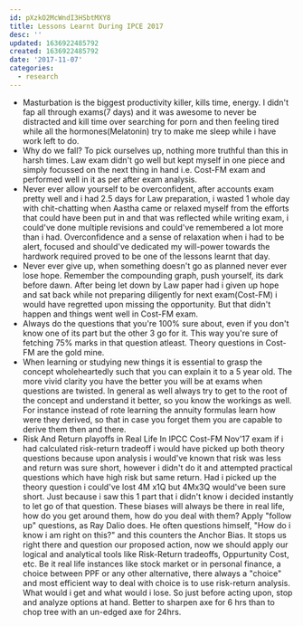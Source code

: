 ```yaml
---
id: pXzkO2McWndI3HSbtMXY8
title: Lessons Learnt During IPCE 2017
desc: ''
updated: 1636922485792
created: 1636922485792
date: '2017-11-07'
categories:
  - research
---
```


- Masturbation is the biggest productivity killer, kills time, energy. I didn't fap all through exams(7 days) and it was awesome to never be distracted and kill time over searching for porn and then feeling tired while all the hormones(Melatonin) try to make me sleep while i have work left to do.
- Why do we fall? To pick ourselves up, nothing more truthful than this in harsh times. Law exam didn't go well but kept myself in one piece and simply focussed on the next thing in hand i.e. Cost-FM exam and performed well in it as per after exam analysis.
- Never ever allow yourself to be overconfident, after accounts exam pretty well and i had 2.5 days for Law preparation, i wasted 1 whole day with chit-chatting when Aastha came or relaxed myself from the efforts that could have been put in and that was reflected while writing exam, i could've done multiple revisions and could've remembered a lot more than i had. Overconfidence and a sense of relaxation when i had to be alert, focused and should've dedicated my will-power towards the hardwork required proved to be one of the lessons learnt that day.
- Never ever give up, when something doesn't go as planned never ever lose hope. Remember the compounding graph, push yourself, its dark before dawn. After being let down by Law paper had i given up hope and sat back while not preparing diligently for next exam(Cost-FM) i would have regretted upon missing the opportunity. But that didn't happen and things went well in Cost-FM exam.
- Always do the questions that you're 100% sure about, even if you don't know one of its part but the other 3 go for it. This way you're sure of fetching 75% marks in that question atleast. Theory questions in Cost-FM are the gold mine.
- When learning or studying new things it is essential to grasp the concept wholeheartedly such that you can explain it to a 5 year old. The more vivid clarity you have the better you will be at exams when questions are twisted. In general as well always try to get to the root of the concept and understand it better, so you know the workings as well. For instance instead of rote learning the annuity formulas learn how were they derived, so that in case you forget them you are capable to derive them then and there.
- Risk And Return playoffs in Real Life In IPCC Cost-FM Nov'17 exam if i had calculated risk-return tradeoff i would have picked up both theory questions because upon analysis i would've known that risk was less and return was sure short, however i didn't do it and attempted practical questions which have high risk but same return. Had i picked up the theory question i could've lost 4M x1Q but 4Mx3Q would've been sure short. Just because i saw this 1 part that i didn't know i decided instantly to let go of that question. These biases will always be there in real life, how do you get around them, how do you deal with them? Apply "follow up" questions, as Ray Dalio does. He often questions himself, "How do i know i am right on this?" and this counters the Anchor Bias. It stops us right there and question our proposed action, now we should apply our logical and analytical tools like Risk-Return tradeoffs, Oppurtunity Cost, etc. Be it real life instances like stock market or in personal finance, a choice between PPF or any other alternative, there always a "choice" and most efficient way to deal with choice is to use risk-return analysis. What would i get and what would i lose. So just before acting upon, stop and analyze options at hand. Better to sharpen axe for 6 hrs than to chop tree with an un-edged axe for 24hrs.
